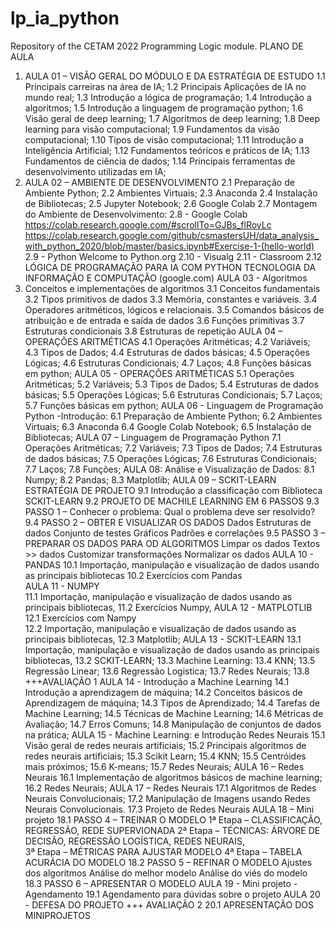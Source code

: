 # lp_ia_python
Repository of the CETAM 2022 Programming Logic module.
PLANO DE AULA
1. AULA 01 – VISÃO GERAL DO MÓDULO E DA ESTRATÉGIA DE ESTUDO
1.1 Principais carreiras na área de IA; 
1.2 Principais Aplicações de IA no mundo real; 
1.3 Introdução a lógica de programação; 
1.4 Introdução a algoritmos; 
1.5 Introdução a linguagem de programação python; 
1.6 Visão geral de deep learning; 
1.7 Algoritmos de deep learning; 
1.8 Deep learning para visão computacional; 
1.9 Fundamentos da visão computacional; 
1.10 Tipos de visão computacional; 
1.11 Introdução a Inteligência Artificial; 
1.12 Fundamentos teóricos e práticos de IA; 
1.13 Fundamentos de ciência de dados; 
1.14 Principais ferramentas de desenvolvimento utilizadas em IA; 
2. AULA 02 – AMBIENTE DE DESENVOLVIMENTO
2.1 Preparação de Ambiente Python;
2.2 Ambientes Virtuais;
2.3 Anaconda
2.4 Instalação de Bibliotecas;
2.5 Jupyter Notebook;
2.6 Google Colab
2.7 Montagem do Ambiente de Desenvolvimento:
2.8	- Google Colab
https://colab.research.google.com/#scrollTo=GJBs_flRovLc
https://colab.research.google.com/github/csmastersUH/data_analysis_with_python_2020/blob/master/basics.ipynb#Exercise-1-(hello-world)
2.9	- Python
Welcome to Python.org
2.10	- Visualg
2.11	- Classroom
2.12 LÓGICA DE PROGRAMAÇÃO PARA IA COM PYTHON TECNOLOGIA DA INFORMAÇÃO E COMPUTAÇÃO (google.com)
AULA 03 - Algoritmos
3. Conceitos e implementações de algoritmos 
3.1 Conceitos fundamentais 
3.2 Tipos primitivos de dados 
3.3 Memória, constantes e variáveis. 
3.4 Operadores aritméticos, lógicos e relacionais. 
3.5 Comandos básicos de atribuição e de entrada e saída de dados 
3.6 Funções primitivas 
3.7 Estruturas condicionais 
3.8 Estruturas de repetição
AULA 04 – OPERAÇÕES ARITMÉTICAS
4.1 Operações Aritméticas;
4.2 Variáveis;
4.3 Tipos de Dados;
4.4 Estruturas de dados básicas;
4.5 Operações Lógicas;
4.6 Estruturas Condicionais;
4.7 Laços;
4.8 Funções básicas em python; 
AULA 05 - OPERAÇÕES ARITMÉTICAS
5.1 Operações Aritméticas;
5.2 Variáveis;
5.3 Tipos de Dados;
5.4 Estruturas de dados básicas;
5.5 Operações Lógicas;
5.6 Estruturas Condicionais;
5.7 Laços;
5.7 Funções básicas em python; 
AULA 06 - Linguagem de Programação Python -Introdução:
6.1 Preparação de Ambiente Python;
6.2 Ambientes Virtuais;
6.3 Anaconda 
6.4 Google Colab Notebook;
6.5 Instalação de Bibliotecas;
AULA 07 – Linguagem de Programação Python
7.1 Operações Aritméticas;
7.2 Variáveis;
7.3 Tipos de Dados;
7.4 Estruturas de dados básicas;
7.5 Operações Lógicas;
7.6 Estruturas Condicionais;
7.7 Laços;
7.8 Funções;
AULA 08: Análise e Visualização de Dados:
8.1 Numpy;
8.2 Pandas;
8.3 Matplotlib;
AULA 09 – SCKIT-LEARN ESTRATÉGIA DE PROJETO
9.1 Introdução a classificação com Biblioteca SCKIT-LEARN
9.2 PROJETO DE MACHILE LEARNING EM 6 PASSOS
9.3 PASSO 1 – Conhecer o problema:
		Qual o problema deve ser resolvido?
9.4 PASSO 2 – OBTER E VISUALIZAR OS DADOS
		Dados
		Estruturas de dados
		Conjunto de testes
		Gráficos
		Padrões e correlações
9.5 PASSO 3 – PREPARAR OS DADOS PARA OD ALGORITMOS
		Limpar os dados
		Textos >> dados
		Customizar transformações
		Normalizar os dados
AULA 10 - PANDAS
10.1 Importação, manipulação e visualização de dados usando as principais bibliotecas
10.2 Exercícios com Pandas      
AULA 11  - NUMPY                                                                                                                                                                                                                                                                                                
11.1 Importação, manipulação e visualização de dados usando as principais bibliotecas, 
11.2 Exercícios Numpy, 
AULA 12  - MATPLOTLIB                                                                                                                                                                                                                                                                                                                 
12.1 Exercícios com Nampy      
12.2 Importação, manipulação e visualização de dados usando as principais bibliotecas, 
12.3 Matplotlib;
AULA 13 -  SCKIT-LEARN
13.1 Importação, manipulação e visualização de dados usando as principais bibliotecas, 
13.2 SCKIT-LEARN;
13.3 Machine Learning:
13.4 KNN;
13.5 Regressão Linear;
13.6 Regressão Logistica;
13.7 Redes Neurais;
13.8 +++AVALIAÇÃO 1
AULA 14 - Introdução a Machine Learning
14.1 Introdução a aprendizagem de máquina; 
14.2 Conceitos básicos de Aprendizagem de máquina;
14.3 Tipos de Aprendizado;
14.4 Tarefas de Machine Learning;
14.5 Técnicas de Machine Learning;
14.6 Métricas de Avaliação;
14.7 Erros Comuns; 
14.8 Manipulação de conjuntos de dados na prática; 
AULA 15 - Machine Learning: e Introdução Redes Neurais
15.1 Visão geral de redes neurais artificiais; 
15.2 Principais algoritmos de redes neurais artificiais; 
15.3 Scikit Learn;
15.4 KNN;
15.5 Centróides mais próximos;
15.6 K-means;
15.7 Redes Neurais;
AULA 16 – Redes Neurais
16.1 Implementação de algoritmos básicos de machine learning; 
16.2 Redes Neurais;
AULA 17 – Redes Neurais
17.1 Algoritmos de Redes Neurais Convolucionais; 
17.2 Manipulação de Imagens usando Redes Neurais Convolucionais. 
17.3 Projeto de Redes Neurais
AULA 18 – Mini projeto
18.1 PASSO 4 – TREINAR O MODELO
1ª Etapa – CLASSIFICAÇÃO, REGRESSÃO, REDE SUPERVIONADA
2ª Etapa – TÉCNICAS: ÁRVORE DE DECISÃO, REGRESSÃO LOGÍSTICA, REDES NEURAIS,  
3ª Etapa – MÉTRICAS PARA AJUSTAR MODELO
4ª Etapa – TABELA ACURÁCIA DO MODELO
18.2 PASSO 5 – REFINAR O MODELO
Ajustes dos algoritmos
Análise do melhor modelo
Análise do viés do modelo
18.3 PASSO 6 – APRESENTAR O MODELO
AULA 19 - Mini projeto - Agendamento
19.1 Agendamento para dúvidas sobre o projeto
AULA 20 - DEFESA DO PROJETO   +++ AVALIAÇÃO 2
20.1 APRESENTAÇÃO DOS MINIPROJETOS 
